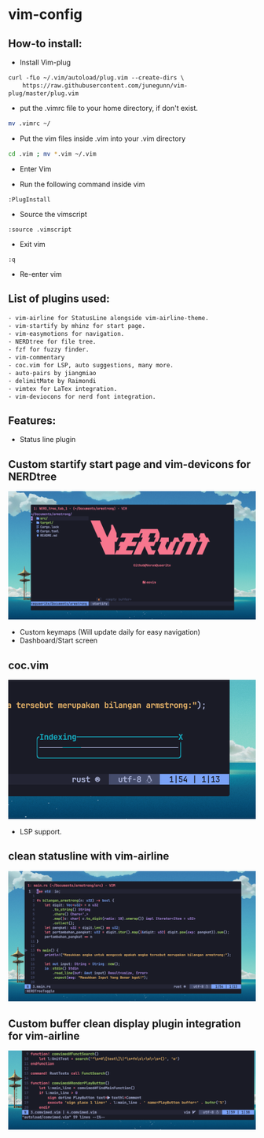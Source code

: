 # vim-config

## How-to install:

- Install Vim-plug

```shell-session 
curl -fLo ~/.vim/autoload/plug.vim --create-dirs \
    https://raw.githubusercontent.com/junegunn/vim-plug/master/plug.vim
```
- put the .vimrc file to your home directory, if don't exist. 

```sh
mv .vimrc ~/ 
```
- Put the vim files inside .vim into your .vim directory 

```sh
cd .vim ; mv *.vim ~/.vim 
```
- Enter Vim

- Run the following command inside vim

```vim
:PlugInstall
```
- Source the vimscript
```vim
:source .vimscript
```

- Exit vim

```vim
:q
```

- Re-enter vim
 
## List of plugins used:  
```
- vim-airline for StatusLine alongside vim-airline-theme.
- vim-startify by mhinz for start page.
- vim-easymotions for navigation. 
- NERDtree for file tree. 
- fzf for fuzzy finder. 
- vim-commentary 
- coc.vim for LSP, auto suggestions, many more. 
- auto-pairs by jiangmiao
- delimitMate by Raimondi
- vimtex for LaTex integration.
- vim-deviocons for nerd font integration. 
```


## Features:
- Status line plugin

## Custom startify start page and vim-devicons for NERDtree

![Alt text](./images/Preview1.png)

- Custom keymaps (Will update daily for easy navigation)
- Dashboard/Start screen

## coc.vim

![Alt text](./images/Preview4.png)

- LSP support.

## clean statusline with vim-airline

![Alt text](./images/Preview2.png)

## Custom buffer clean display plugin integration for vim-airline 

![Alt text](./images/Preview3.png)

